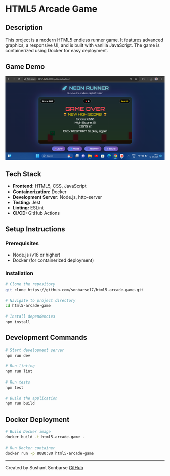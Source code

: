 # HTML5 Arcade Game

## Description

This project is a modern HTML5 endless runner game. It features advanced graphics, a responsive UI, and is built with vanilla JavaScript. The game is containerized using Docker for easy deployment.

## Game Demo

![Game Screenshot](screenshots/game-demo.png)

## Tech Stack

- **Frontend:** HTML5, CSS, JavaScript
- **Containerization:** Docker
- **Development Server:** Node.js, http-server
- **Testing:** Jest
- **Linting:** ESLint
- **CI/CD:** GitHub Actions

## Setup Instructions

### Prerequisites
- Node.js (v16 or higher)
- Docker (for containerized deployment)

### Installation

```bash
# Clone the repository
git clone https://github.com/sonbarse17/html5-arcade-game.git

# Navigate to project directory
cd html5-arcade-game

# Install dependencies
npm install
```

## Development Commands

```bash
# Start development server
npm run dev

# Run linting
npm run lint

# Run tests
npm test

# Build the application
npm run build
```

## Docker Deployment

```bash
# Build Docker image
docker build -t html5-arcade-game .

# Run Docker container
docker run -p 8080:80 html5-arcade-game
```

---

Created by Sushant Sonbarse
[GitHub](https://github.com/sonbarse17)

